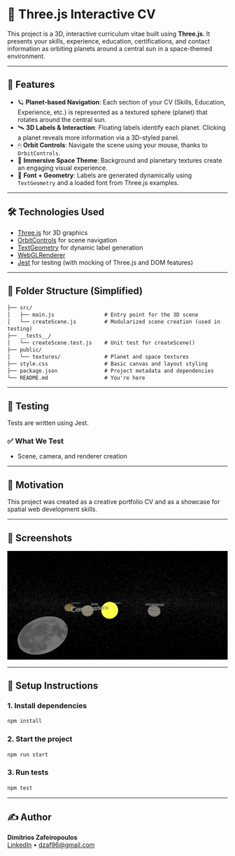 # 🌌 Three.js Interactive CV

This project is a 3D, interactive curriculum vitae built using **Three.js**. It presents your skills, experience, education, certifications, and contact information as orbiting planets around a central sun in a space-themed environment.

---

## 🚀 Features

- 🪐 **Planet-based Navigation**: Each section of your CV (Skills, Education, Experience, etc.) is represented as a textured sphere (planet) that rotates around the central sun.
- 🛰 **3D Labels & Interaction**: Floating labels identify each planet. Clicking a planet reveals more information via a 3D-styled panel.
- 🖱 **Orbit Controls**: Navigate the scene using your mouse, thanks to `OrbitControls`.
- 🌌 **Immersive Space Theme**: Background and planetary textures create an engaging visual experience.
- 📜 **Font + Geometry**: Labels are generated dynamically using `TextGeometry` and a loaded font from Three.js examples.

---

## 🛠 Technologies Used

- [Three.js](https://threejs.org/) for 3D graphics
- [OrbitControls](https://threejs.org/docs/#examples/en/controls/OrbitControls) for scene navigation
- [TextGeometry](https://threejs.org/docs/#examples/en/geometries/TextGeometry) for dynamic label generation
- [WebGLRenderer](https://threejs.org/docs/#api/en/renderers/WebGLRenderer)
- [Jest](https://jestjs.io/) for testing (with mocking of Three.js and DOM features)

---

## 📁 Folder Structure (Simplified)

```
├── src/
│   ├── main.js                # Entry point for the 3D scene
│   └── createScene.js         # Modularized scene creation (used in testing)
├── __tests__/
│   └── createScene.test.js    # Unit test for createScene()
├── public/
│   └── textures/              # Planet and space textures
├── style.css                  # Basic canvas and layout styling
├── package.json               # Project metadata and dependencies
└── README.md                  # You're here
```

---

## 🧪 Testing

Tests are written using Jest.

### ✅ What We Test

- Scene, camera, and renderer creation

---

## 🧠 Motivation

This project was created as a creative portfolio CV and as a showcase for spatial web development skills.

---

## 📸 Screenshots

![screenshot of 3D planets](docs/page_screenshot.JPG)

---

## 🧰 Setup Instructions

### 1. Install dependencies

```bash
npm install
```

### 2. Start the project

```bash
npm run start
```

### 3. Run tests

```bash
npm test
```

---

## ✍️ Author

**Dimitrios Zafeiropoulos**  
[LinkedIn](https://linkedin.com/in/dimitris-zafeiropoulos) • dzaf96@gmail.com
